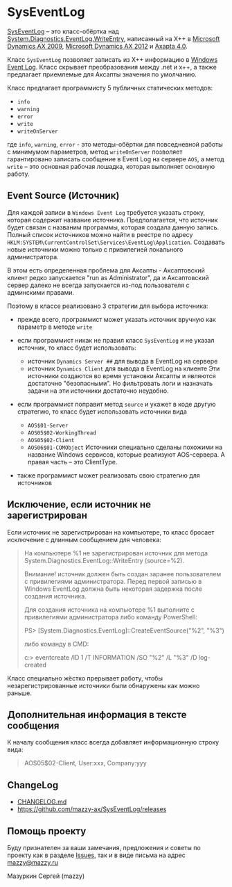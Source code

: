 # SysEventLog

[project]:https://github.com/mazzy-ax/SysEventLog
[license]:https://github.com/mazzy-ax/SysEventLog/blob/master/LICENSE
[ax2009]:ax2009
[ax2012]:ax2012
[ax4]:ax4

[SysEventLog][project] &ndash; это класс-обёртка над [System.Diagnostics.EventLog.WriteEntry](https://docs.microsoft.com/en-us/previous-versions/windows/desktop/sidebar/system-diagnostics-eventlog-writeentry), написанный на X++ в [Microsoft Dynamics AX 2009][ax2009], [Microsoft Dynamics AX 2012][ax2012] и [Axapta 4.0][ax4].

Класс `SysEventLog` позволяет записать из X++ информацию в [Windows Event Log](https://docs.microsoft.com/en-us/windows/win32/wes/windows-event-log).
Класс скрывает преобразования между .net и x++, а также предлагает приемлемые для Аксапты значения по умолчанию.

Класс предлагает программисту 5 публичных статических методов:

* `info`
* `warning`
* `error`
* `write`
* `writeOnServer`

где `info`, `warning`, `error` - это методы-обёртки для повседневной работы с минимумом параметров,
метод `writeOnServer` позволяет гарантировано записать сообщение в Event Log на сервере `AOS`,
а метод `write` &ndash; это основная рабочая лошадка, которая выполняет основную работу.

## Event Source (Источник)

Для каждой записи в `Windows Event Log` требуется указать строку, которая содержит название источника.
Предполагается, что источник будет связан с названим программы, которая создала данную запись.
Полный список источников можно найти в реестре по адресу `HKLM:SYSTEM\CurrentControlSet\Services\EventLog\Application`.
Создавать новые источники можно только с привилегией локального администратора.

В этом есть определенная проблема для Аксапты - Аксаптовский клиент редко запускается "run as Administrator",
да и Аксаптовский сервер далеко не всегда запускается из-под пользователя с админскими правами.

Поэтому в классе реализовано 3 стратегии для выбора источника:

* прежде всего, программист может указать источник вручную как параметр в методе `write`

* если программист никак не правил класс `SysEventLog` и не указал источник, то класс будет использовать:
  * источник `Dynamics Server ##` для вывода в EventLog на сервере
  * источник `Dynamics Client` для вывода в EventLog на клиенте
  Эти источники создаются во время установки Аксапты и являются достаточно "безопасными".
  Но фильтровать логи и назначать задачи на эти источники достаточно неудобно.

* если программист поправит метод `source` и укажет в коде другую стратегию, то класс будет использовать источники вида
  * `AOS$01-Server`
  * `AOS05$02-WorkingThread`
  * `AOS05$02-Client`
  * `AOS06$01-COMObject`
  Источники специально сделаны похожими на название Windows сервисов, которые реализуют AOS-сервера.
  А правая часть &ndash; это ClientType.

* также программист может реализовать свою стратегию для источников

## Исключение, если источник не зарегистрирован

Если источник не зарегистрирован на компьютере, то класс бросает исключение с длинным сообщением для человека:

> На компьютере %1 не зарегистрирован источник для метода System.Diagnostics.EventLog::WriteEntry (source=%2).
>
> Внимание! источник должен быть создан заранее пользователем с привилегиями администратора.
> Перед первой записью в Windows EventLog должна быть некоторая задержка после создания источника.
>
> Для создания источника на компьютере %1 выполните с привилегиями администратора либо команду PowerShell:
>
> PS> [System.Diagnostics.EventLog]::CreateEventSource("%2", "%3")
>
> либо команду в CMD:
>
> c:\> eventcreate /ID 1 /T INFORMATION /SO "%2" /L "%3" /D log-created

Класс специально жёстко прерывает работу, чтобы незарегистрированные источники были обнаружены как можно раньше.

## Дополнительная информация в тексте сообщения

К началу сообщения класс всегда добавляет информационную строку вида:

> AOS05$02-Client, User:xxx, Company:yyy

## ChangeLog

* [CHANGELOG.md](CHANGELOG.md)
* <https://github.com/mazzy-ax/SysEventLog/releases>

## Помощь проекту

Буду признателен за ваши замечания, предложения и советы по проекту как в разделе [Issues](https://github.com/mazzy-ax/SysEventLog/issues), так и в виде письма на адрес <mazzy@mazzy.ru>

Мазуркин Сергей (mazzy)
